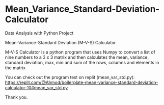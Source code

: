 # Mean_Variance_Standard-Deviation-Calculator
Data Analysis with Python Project

Mean-Variance-Standard Deviation (M-V-S) Calculator 

M-V-S Calculator is a python program that uses Numpy to convert a list of nine numbers to a 3 x 3 matrix and then calculates the mean, variance, standard deviation, max, min and sum of the rows, columns and elements in the matrix

You can check out the program test on replit (mean_var_std.py): https://replit.com/@Ahmod/boilerplate-mean-variance-standard-deviation-calculator-10#mean_var_std.py

Thank you.
